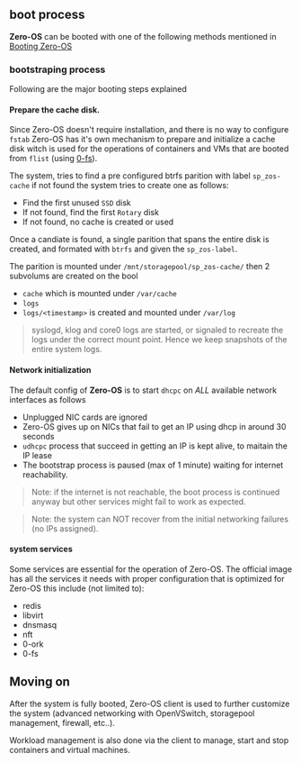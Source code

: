 
## boot process
**Zero-OS** can be booted with one of the following methods mentioned in [Booting Zero-OS](../docs/booting/README.md)

### bootstraping process
Following are the major booting steps explained

#### Prepare the cache disk.
Since Zero-OS doesn't require installation, and there is no way to configure `fstab` Zero-OS has it's own mechanism to prepare and initialize a cache disk witch is used for the operations of containers and VMs that are booted from `flist` (using [0-fs](https://github.com/zero-os/0-fs)).

The system, tries to find a pre configured btrfs parition with label `sp_zos-cache` if not found the system tries to create one as follows:
- Find the first unused `SSD` disk
- If not found, find the first `Rotary` disk
- If not found, no cache is created or used

Once a candiate is found, a single parition that spans the entire disk is created, and formated with `btrfs` and given the `sp_zos-label`.

The parition is mounted under `/mnt/storagepool/sp_zos-cache/` then 2 subvolums are created on the bool

- `cache` which is mounted under `/var/cache`
- `logs`
- `logs/<timestamp>` is created and mounted under `/var/log`

> syslogd, klog and core0 logs are started, or signaled to recreate the logs under the correct mount point. Hence we keep snapshots of the entire system logs.

#### Network initialization
The default config of **Zero-OS** is to start `dhcpc` on _ALL_ available network interfaces as follows
- Unplugged NIC cards are ignored
- Zero-OS gives up on NICs that fail to get an IP using dhcp in around 30 seconds
- `udhcpc` process that succeed in getting an IP is kept alive, to maitain the IP lease
- The bootstrap process is paused (max of 1 minute) waiting for internet reachability.

> Note: if the internet is not reachable, the boot process is continued anyway but
other services might fail to work as expected.

> Note: the system can NOT recover from the initial networking failures (no IPs assigned).

#### system services
Some services are essential for the operation of Zero-OS. The official image has all
the services it needs with proper configuration that is optimized for Zero-OS this include (not limited to):
- redis
- libvirt
- dnsmasq
- nft
- 0-ork
- 0-fs

## Moving on
After the system is fully booted, Zero-OS client is used to further customize the system (advanced networking with OpenVSwitch, storagepool management, firewall, etc..).

Workload management is also done via the client to manage, start and stop containers and virtual machines.
